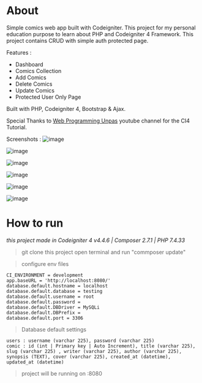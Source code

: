 # About
Simple comics web app built with Codeigniter. This project for my personal education purpose to learn about PHP and Codeigniter 4 Framework. This project contains CRUD with simple auth protected page. 

Features : 
- Dashboard
- Comics Collection
- Add Comics
- Delete Comics
- Update Comics
- Protected User Only Page

Built with PHP, Codeigniter 4, Bootstrap & Ajax.

Special Thanks to <a href="https://www.youtube.com/@sandhikagalihWPU">Web Programming Unpas</a> youtube channel for the CI4 Tutorial.

Screenshots : 
![image](https://github.com/yohanesrioirsan/ci4playground/assets/82473445/0fb83f28-f766-44e6-8dc8-96f7977c540a)

![image](https://github.com/yohanesrioirsan/ci4playground/assets/82473445/a045e6a7-37a6-4ad6-b109-5a7a02928548)

![image](https://github.com/yohanesrioirsan/ci4playground/assets/82473445/1d9cd4f5-b014-4ca5-96a4-95b83df69c9e)

![image](https://github.com/yohanesrioirsan/ci4playground/assets/82473445/1a3a2126-74b5-4747-a24d-8751386177ce)

![image](https://github.com/yohanesrioirsan/ci4playground/assets/82473445/4453f5dd-82a9-4440-98a8-238c9541de10)

![image](https://github.com/yohanesrioirsan/ci4playground/assets/82473445/61208ea0-f566-489c-99ba-101104f99ca6)

# How to run
*this project made in Codeigniter 4 v4.4.6 | Composer 2.7.1 | PHP 7.4.33*
> git clone this project
> open terminal and run "commposer update"

> configure env files
  ```
  CI_ENVIRONMENT = development
  app.baseURL = 'http://localhost:8080/'
  database.default.hostname = localhost
  database.default.database = testing
  database.default.username = root
  database.default.password = 
  database.default.DBDriver = MySQLi
  database.default.DBPrefix =
  database.default.port = 3306
  ```

> Database default settings
  ```
  users : username (varchar 225), password (varchar 225)
  comic : id (int | Primary key | Auto Increment), title (varchar 225), slug (varchar 225) , writer (varchar 225), author (varchar 225), synopsis (TEXT), cover (varchar 225), created_at (datetime), updated_at (datetime)
  ```
 
> project will be running on :8080

